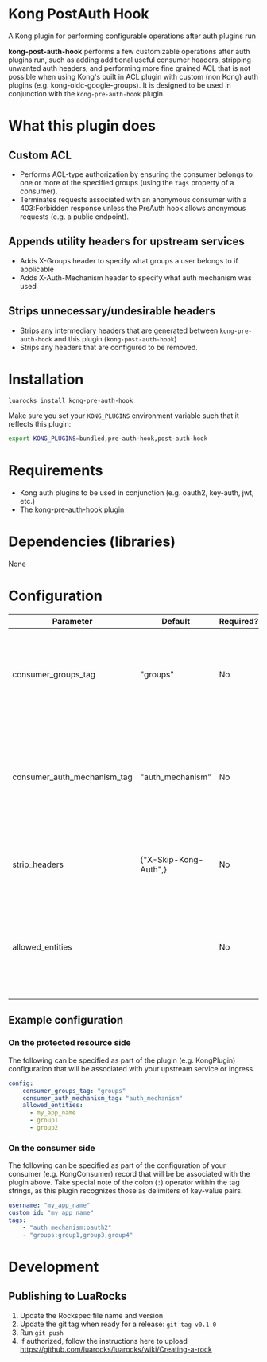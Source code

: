 # Kong PostAuth Hook
A Kong plugin for performing configurable operations after auth plugins run

**kong-post-auth-hook** performs a few customizable operations after auth plugins run, such as adding additional
useful consumer headers, stripping unwanted auth headers, and performing more fine grained ACL that is not possible
when using Kong's built in ACL plugin with custom (non Kong) auth plugins (e.g. kong-oidc-google-groups). It is
designed to be used in conjunction with the `kong-pre-auth-hook` plugin.

# What this plugin does
## Custom ACL
* Performs ACL-type authorization by ensuring the consumer belongs to one or more of the 
specified groups (using the `tags` property of a consumer).
* Terminates requests associated with an anonymous consumer with a 403:Forbidden response
unless the PreAuth hook allows anonymous requests (e.g. a public endpoint).

## Appends utility headers for upstream services 
* Adds X-Groups header to specify what groups a user belongs to if applicable
* Adds X-Auth-Mechanism header to specify what auth mechanism was used

## Strips unnecessary/undesirable headers
* Strips any intermediary headers that are generated between `kong-pre-auth-hook` and this plugin (`kong-post-auth-hook`)
* Strips any headers that are configured to be removed.

# Installation

```bash
luarocks install kong-pre-auth-hook
```

Make sure you set your `KONG_PLUGINS` environment variable such that it reflects this plugin:

```bash
export KONG_PLUGINS=bundled,pre-auth-hook,post-auth-hook
```

# Requirements
* Kong auth plugins to be used in conjunction (e.g. oauth2, key-auth, jwt, etc.)
* The [kong-pre-auth-hook](https://github.com/newtonx-inc/kong-pre-auth-hook) plugin

# Dependencies (libraries)
None

# Configuration

| Parameter                   | Default               | Required? | Description                                                                                   |
|-----------------------------|-----------------------|-----------|-----------------------------------------------------------------------------------------------|
| consumer_groups_tag         | "groups"              | No        | The name of the consumer tag that describes what groups a consumer belongs to                 |
| consumer_auth_mechanism_tag | "auth_mechanism"      | No        | The name of the consumer tag that describes what auth mechanism a consumer is associated with |
| strip_headers               | {"X-Skip-Kong-Auth",} | No        | The names of headers to remove before the upstream server                                     |
| allowed_entities            |                       | No        | The group(s) that this consumer must belong to, or consumer ids that are allowed              |

## Example configuration
### On the protected resource side
The following can be specified as part of the plugin (e.g. KongPlugin) configuration that will be associated with your 
upstream service or ingress.

```yaml
config:
    consumer_groups_tag: "groups"
    consumer_auth_mechanism_tag: "auth_mechanism"
    allowed_entities:
      - my_app_name
      - group1
      - group2
```

### On the consumer side
The following can be specified as part of the configuration of your consumer (e.g. KongConsumer) record that will be 
be associated with the plugin above. Take special note of the colon (`:`) operator within the tag strings, as this plugin
recognizes those as delimiters of key-value pairs. 

```yaml
username: "my_app_name"
custom_id: "my_app_name"
tags:
    - "auth_mechanism:oauth2"
    - "groups:group1,group3,group4"
```

# Development
## Publishing to LuaRocks
1. Update the Rockspec file name and version 
2. Update the git tag when ready for a release: `git tag v0.1-0`
3. Run `git push`
4. If authorized, follow the instructions here to upload https://github.com/luarocks/luarocks/wiki/Creating-a-rock